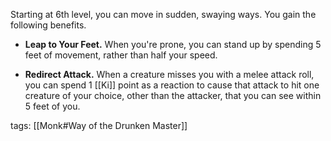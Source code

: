 Starting at 6th level, you can move in sudden, swaying ways. You gain the following benefits.

-   **Leap to Your Feet.** When you're prone, you can stand up by spending 5 feet of movement, rather than half your speed.

-   **Redirect Attack.** When a creature misses you with a melee attack roll, you can spend 1 [[Ki]] point as a reaction to cause that attack to hit one creature of your choice, other than the attacker, that you can see within 5 feet of you.

tags: [[Monk#Way of the Drunken Master]]